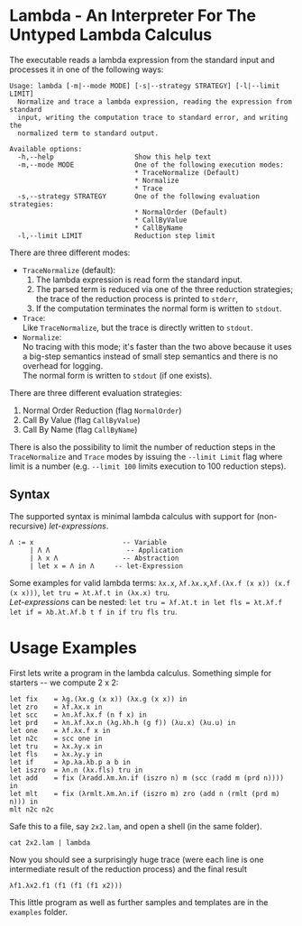 # Lambda - An Interpreter For The Untyped Lambda Calculus

The executable reads a lambda expression from the standard input and processes it in one of the following ways:

    Usage: lambda [-m|--mode MODE] [-s|--strategy STRATEGY] [-l|--limit LIMIT]
      Normalize and trace a lambda expression, reading the expression from standard
      input, writing the computation trace to standard error, and writing the
      normalized term to standard output.
 
    Available options:
      -h,--help                    Show this help text
      -m,--mode MODE               One of the following execution modes:
                                   * TraceNormalize (Default)
                                   * Normalize
                                   * Trace
      -s,--strategy STRATEGY       One of the following evaluation strategies:
                                   * NormalOrder (Default)
                                   * CallByValue
                                   * CallByName
      -l,--limit LIMIT             Reduction step limit

There are three different modes:

* `TraceNormalize` (default):  
   1. The lambda expression is read form the standard input.
   2. The parsed term is reduced via one of the three reduction strategies;  
       the trace of the reduction process is printed to `stderr`, 
   3. If the computation terminates the normal form is written to `stdout`.
* `Trace`:  
    Like `TraceNormalize`, but the trace is directly written to `stdout`.
* `Normalize`:  
    No tracing with this mode; it's faster than the two above because it uses a big-step semantics
    instead of small step semantics and there is no overhead for logging.  
    The normal form is written to `stdout` (if one exists).

There are three different evaluation strategies:
   
1. Normal Order Reduction (flag `NormalOrder`)
2. Call By Value (flag `CallByValue`)
3. Call By Name (flag `CallByName`) 

There is also the possibility to limit the number of reduction steps in the `TraceNormalize` and `Trace` modes
by issuing the `--limit Limit` flag where limit is a number (e.g. `--limit 100` limits execution to 100 reduction steps). 

## Syntax

The supported syntax is minimal lambda calculus with support for (non-recursive) *let-expressions*.

    Λ := x                      -- Variable 
         | Λ Λ                   -- Application
         | λ x Λ                -- Abstraction
         | let x = Λ in Λ     -- let-Expression

Some examples for valid lambda terms:  `λx.x`, `λf.λx.x`,`λf.(λx.f (x x)) (x.f (x x)))`, `let tru = λt.λf.t in (λx.x) tru`.  
*Let-expressions* can be nested: `let tru = λf.λt.t in let fls = λt.λf.f let if = λb.λt.λf.b t f in if tru fls tru`.

# Usage Examples

First lets write a program in the lambda calculus. Something simple for starters -- we compute 2 x 2:

    let fix    = λg.(λx.g (x x)) (λx.g (x x)) in
    let zro    = λf.λx.x in
    let scc    = λn.λf.λx.f (n f x) in
    let prd    = λn.λf.λx.n (λg.λh.h (g f)) (λu.x) (λu.u) in
    let one    = λf.λx.f x in 
    let n2c    = scc one in
    let tru    = λx.λy.x in
    let fls    = λx.λy.y in
    let if     = λp.λa.λb.p a b in
    let iszro  = λn.n (λx.fls) tru in
    let add    = fix (λradd.λm.λn.if (iszro n) m (scc (radd m (prd n)))) in
    let mlt    = fix (λrmlt.λm.λn.if (iszro m) zro (add n (rmlt (prd m) n))) in
    mlt n2c n2c 

Safe this to a file, say `2x2.lam`, and open a shell (in the same folder).

    cat 2x2.lam | lambda

Now you should see a surprisingly huge trace 
(were each line is one intermediate result of the reduction process)
and the final result 

    λf1.λx2.f1 (f1 (f1 (f1 x2)))

This little program as well as further samples and templates are in the `examples` folder.
